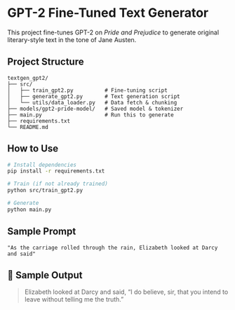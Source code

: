 # GPT-2 Fine-Tuned Text Generator

This project fine-tunes GPT-2 on *Pride and Prejudice* to generate original literary-style text in the tone of Jane Austen.

## Project Structure
```
textgen_gpt2/
├── src/
│   ├── train_gpt2.py          # Fine-tuning script
│   ├── generate_gpt2.py       # Text generation script
│   └── utils/data_loader.py   # Data fetch & chunking
├── models/gpt2-pride-model/   # Saved model & tokenizer
├── main.py                    # Run this to generate
├── requirements.txt
└── README.md
```

## How to Use
```bash
# Install dependencies
pip install -r requirements.txt

# Train (if not already trained)
python src/train_gpt2.py

# Generate
python main.py
```

## Sample Prompt
```
"As the carriage rolled through the rain, Elizabeth looked at Darcy and said"
```

## 📜 Sample Output
> Elizabeth looked at Darcy and said, “I do believe, sir, that you intend to leave without telling me the truth.”

